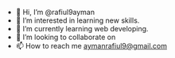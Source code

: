 - 👋 Hi, I’m @rafiul9ayman
- 👀 I’m interested in learning new skills.
- 🌱 I’m currently learning web developing.
- 💞️ I’m looking to collaborate on 
- 📫 How to reach me aymanrafiul9@gmail.com

<!---
rafiul9ayman/rafiul9ayman is a ✨ special ✨ repository because its `README.md` (this file) appears on your GitHub profile.
You can click the Preview link to take a look at your changes.
--->
